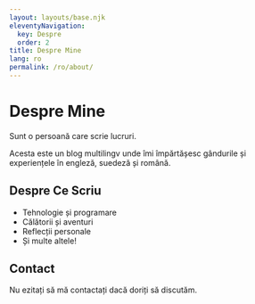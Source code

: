 ```yaml
---
layout: layouts/base.njk
eleventyNavigation:
  key: Despre
  order: 2
title: Despre Mine
lang: ro
permalink: /ro/about/
---
```


# Despre Mine

Sunt o persoană care scrie lucruri.

Acesta este un blog multilingv unde îmi împărtășesc gândurile și experiențele în engleză, suedeză și română.

## Despre Ce Scriu

- Tehnologie și programare
- Călătorii și aventuri
- Reflecții personale
- Și multe altele!

## Contact

Nu ezitați să mă contactați dacă doriți să discutăm.
